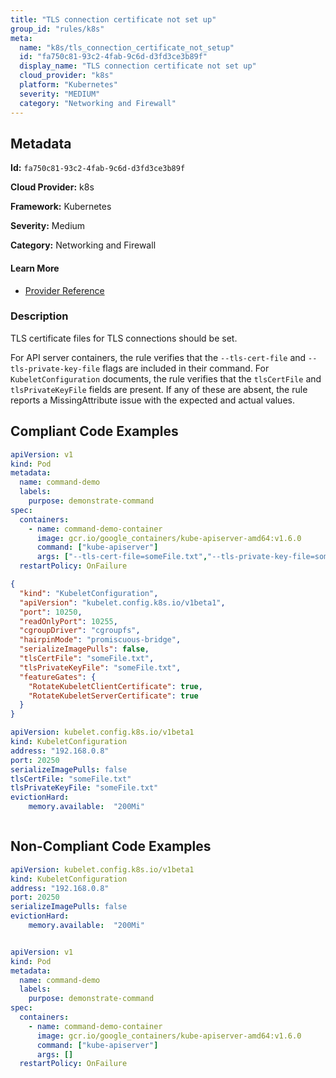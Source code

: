 ```yaml
---
title: "TLS connection certificate not set up"
group_id: "rules/k8s"
meta:
  name: "k8s/tls_connection_certificate_not_setup"
  id: "fa750c81-93c2-4fab-9c6d-d3fd3ce3b89f"
  display_name: "TLS connection certificate not set up"
  cloud_provider: "k8s"
  platform: "Kubernetes"
  severity: "MEDIUM"
  category: "Networking and Firewall"
---
```

## Metadata

**Id:** `fa750c81-93c2-4fab-9c6d-d3fd3ce3b89f`

**Cloud Provider:** k8s

**Framework:** Kubernetes

**Severity:** Medium

**Category:** Networking and Firewall

#### Learn More

 - [Provider Reference](https://kubernetes.io/docs/tasks/inject-data-application/define-command-argument-container/)

### Description

 TLS certificate files for TLS connections should be set.

For API server containers, the rule verifies that the `--tls-cert-file` and `--tls-private-key-file` flags are included in their command.
For `KubeletConfiguration` documents, the rule verifies that the `tlsCertFile` and `tlsPrivateKeyFile` fields are present.
If any of these are absent, the rule reports a MissingAttribute issue with the expected and actual values.


## Compliant Code Examples
```yaml
apiVersion: v1
kind: Pod
metadata:
  name: command-demo
  labels:
    purpose: demonstrate-command
spec:
  containers:
    - name: command-demo-container
      image: gcr.io/google_containers/kube-apiserver-amd64:v1.6.0
      command: ["kube-apiserver"]
      args: ["--tls-cert-file=someFile.txt","--tls-private-key-file=someFile.txt"]
  restartPolicy: OnFailure

```

```json
{
  "kind": "KubeletConfiguration",
  "apiVersion": "kubelet.config.k8s.io/v1beta1",
  "port": 10250,
  "readOnlyPort": 10255,
  "cgroupDriver": "cgroupfs",
  "hairpinMode": "promiscuous-bridge",
  "serializeImagePulls": false,
  "tlsCertFile": "someFile.txt",
  "tlsPrivateKeyFile": "someFile.txt",
  "featureGates": {
    "RotateKubeletClientCertificate": true,
    "RotateKubeletServerCertificate": true
  }
}

```

```yaml
apiVersion: kubelet.config.k8s.io/v1beta1
kind: KubeletConfiguration
address: "192.168.0.8"
port: 20250
serializeImagePulls: false
tlsCertFile: "someFile.txt"
tlsPrivateKeyFile: "someFile.txt"
evictionHard:
    memory.available:  "200Mi"



```
## Non-Compliant Code Examples
```yaml
apiVersion: kubelet.config.k8s.io/v1beta1
kind: KubeletConfiguration
address: "192.168.0.8"
port: 20250
serializeImagePulls: false
evictionHard:
    memory.available:  "200Mi"



```

```yaml
apiVersion: v1
kind: Pod
metadata:
  name: command-demo
  labels:
    purpose: demonstrate-command
spec:
  containers:
    - name: command-demo-container
      image: gcr.io/google_containers/kube-apiserver-amd64:v1.6.0
      command: ["kube-apiserver"]
      args: []
  restartPolicy: OnFailure




```